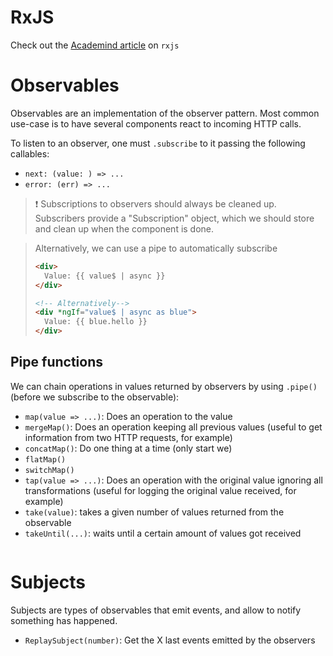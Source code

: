 # RxJS

Check out the [Academind article](https://academind.com/tutorials/understanding-rxjs) on `rxjs`

# Observables

Observables are an implementation of the observer pattern. Most common use-case is to have several components react to incoming HTTP calls.

To listen to an observer, one must `.subscribe` to it passing the following callables:
- `next: (value: ) => ...`
- `error: (err) => ...`

> :exclamation: Subscriptions to observers should always be cleaned up. Subscribers provide a "Subscription" object, which we should store and clean up when the component is done. 

> Alternatively, we can use a pipe to automatically subscribe
> ```html
> <div>
>   Value: {{ value$ | async }}
> </div>
>
> <!-- Alternatively-->
> <div *ngIf="value$ | async as blue">
>   Value: {{ blue.hello }}
> </div>
> ```

## Pipe functions

We can chain operations in values returned by observers by using `.pipe()` (before we subscribe to the observable):
- `map(value => ...)`: Does an operation to the value
- `mergeMap()`: Does an operation keeping all previous values (useful to get information from two HTTP requests, for example)
- `concatMap()`: Do one thing at a time (only start we)
- `flatMap()`
- `switchMap()`
- `tap(value => ...)`: Does an operation with the original value ignoring all transformations (useful for logging the original value received, for example)
- `take(value)`: takes a given number of values returned from the observable
- `takeUntil(...)`: waits until a certain amount of values got received

```ts

```

# Subjects

Subjects are types of observables that emit events, and allow to notify something has happened.


- `ReplaySubject(number)`: Get the X last events emitted by the observers 
